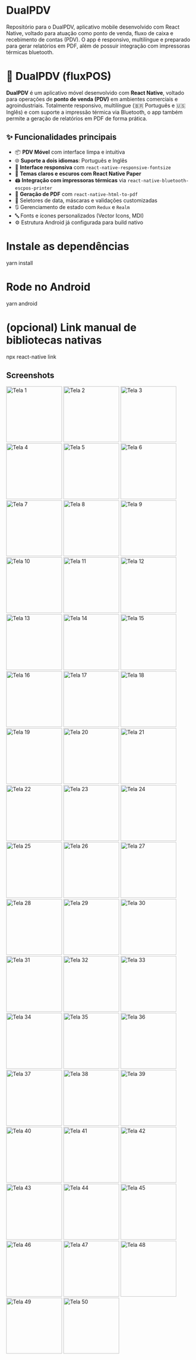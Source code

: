 # DualPDV
Repositório para o DualPDV, aplicativo mobile desenvolvido com React Native, voltado para atuação como ponto de venda, fluxo de caixa e recebimento de contas (PDV). O app é responsivo, multilíngue e preparado para gerar relatórios em PDF, além de possuir integração com impressoras térmicas bluetooth.
# 🧾 DualPDV (fluxPOS)

**DualPDV** é um aplicativo móvel desenvolvido com **React Native**, voltado para operações de **ponto de venda (PDV)** em ambientes comerciais e agroindustriais. Totalmente responsivo, multilíngue (🇧🇷 Português e 🇺🇸 Inglês) e com suporte a impressão térmica via Bluetooth, o app também permite a geração de relatórios em PDF de forma prática.

## ✨ Funcionalidades principais

- 📦 **PDV Móvel** com interface limpa e intuitiva
- 🌐 **Suporte a dois idiomas**: Português e Inglês
- 📱 **Interface responsiva** com `react-native-responsive-fontsize`
- 🎨 **Temas claros e escuros com React Native Paper**
- 🖨️ **Integração com impressoras térmicas** via `react-native-bluetooth-escpos-printer`
- 🧾 **Geração de PDF** com `react-native-html-to-pdf`
- 📆 Seletores de data, máscaras e validações customizadas
- 🔃 Gerenciamento de estado com `Redux` e `Realm`
- 🔤 Fonts e ícones personalizados (Vector Icons, MDI)
- ⚙️ Estrutura Android já configurada para build nativo

# Instale as dependências
yarn install

# Rode no Android
yarn android

# (opcional) Link manual de bibliotecas nativas
npx react-native link

## Screenshots
<img src="src/screenshots/dualpdv_1.jpeg" width="150" alt="Tela 1" />
<img src="src/screenshots/dualpdv_2.jpeg" width="150" alt="Tela 2" />
<img src="src/screenshots/dualpdv_3.jpeg" width="150" alt="Tela 3" />
<img src="src/screenshots/dualpdv_4.jpeg" width="150" alt="Tela 4" />
<img src="src/screenshots/dualpdv_5.jpeg" width="150" alt="Tela 5" />
<img src="src/screenshots/dualpdv_6.jpeg" width="150" alt="Tela 6" />
<img src="src/screenshots/dualpdv_7.jpeg" width="150" alt="Tela 7" />
<img src="src/screenshots/dualpdv_8.jpeg" width="150" alt="Tela 8" />
<img src="src/screenshots/dualpdv_9.jpeg" width="150" alt="Tela 9" />
<img src="src/screenshots/dualpdv_10.jpeg" width="150" alt="Tela 10" />
<img src="src/screenshots/dualpdv_11.jpeg" width="150" alt="Tela 11" />
<img src="src/screenshots/dualpdv_12.jpeg" width="150" alt="Tela 12" />
<img src="src/screenshots/dualpdv_13.jpeg" width="150" alt="Tela 13" />
<img src="src/screenshots/dualpdv_14.jpeg" width="150" alt="Tela 14" />
<img src="src/screenshots/dualpdv_15.jpeg" width="150" alt="Tela 15" />
<img src="src/screenshots/dualpdv_16.jpeg" width="150" alt="Tela 16" />
<img src="src/screenshots/dualpdv_17.jpeg" width="150" alt="Tela 17" />
<img src="src/screenshots/dualpdv_18.jpeg" width="150" alt="Tela 18" />
<img src="src/screenshots/dualpdv_19.jpeg" width="150" alt="Tela 19" />
<img src="src/screenshots/dualpdv_20.jpeg" width="150" alt="Tela 20" />
<img src="src/screenshots/dualpdv_21.jpeg" width="150" alt="Tela 21" />
<img src="src/screenshots/dualpdv_22.jpeg" width="150" alt="Tela 22" />
<img src="src/screenshots/dualpdv_23.jpeg" width="150" alt="Tela 23" />
<img src="src/screenshots/dualpdv_24.jpeg" width="150" alt="Tela 24" />
<img src="src/screenshots/dualpdv_25.jpeg" width="150" alt="Tela 25" />
<img src="src/screenshots/dualpdv_26.jpeg" width="150" alt="Tela 26" />
<img src="src/screenshots/dualpdv_27.jpeg" width="150" alt="Tela 27" />
<img src="src/screenshots/dualpdv_28.jpeg" width="150" alt="Tela 28" />
<img src="src/screenshots/dualpdv_29.jpeg" width="150" alt="Tela 29" />
<img src="src/screenshots/dualpdv_30.jpeg" width="150" alt="Tela 30" />
<img src="src/screenshots/dualpdv_31.jpeg" width="150" alt="Tela 31" />
<img src="src/screenshots/dualpdv_32.jpeg" width="150" alt="Tela 32" />
<img src="src/screenshots/dualpdv_33.jpeg" width="150" alt="Tela 33" />
<img src="src/screenshots/dualpdv_34.jpeg" width="150" alt="Tela 34" />
<img src="src/screenshots/dualpdv_35.jpeg" width="150" alt="Tela 35" />
<img src="src/screenshots/dualpdv_36.jpeg" width="150" alt="Tela 36" />
<img src="src/screenshots/dualpdv_37.jpeg" width="150" alt="Tela 37" />
<img src="src/screenshots/dualpdv_38.jpeg" width="150" alt="Tela 38" />
<img src="src/screenshots/dualpdv_39.jpeg" width="150" alt="Tela 39" />
<img src="src/screenshots/dualpdv_40.jpeg" width="150" alt="Tela 40" />
<img src="src/screenshots/dualpdv_41.jpeg" width="150" alt="Tela 41" />
<img src="src/screenshots/dualpdv_42.jpeg" width="150" alt="Tela 42" />
<img src="src/screenshots/dualpdv_43.jpeg" width="150" alt="Tela 43" />
<img src="src/screenshots/dualpdv_44.jpeg" width="150" alt="Tela 44" />
<img src="src/screenshots/dualpdv_45.jpeg" width="150" alt="Tela 45" />
<img src="src/screenshots/dualpdv_46.jpeg" width="150" alt="Tela 46" />
<img src="src/screenshots/dualpdv_47.jpeg" width="150" alt="Tela 47" />
<img src="src/screenshots/dualpdv_48.jpeg" width="150" alt="Tela 48" />
<img src="src/screenshots/dualpdv_49.jpeg" width="150" alt="Tela 49" />
<img src="src/screenshots/dualpdv_50.jpeg" width="150" alt="Tela 50" />
